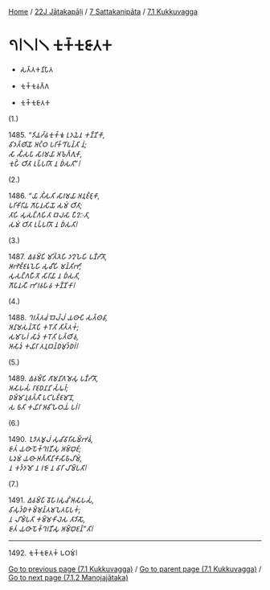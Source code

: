 
[Home](/) / [22J Jātakapāḷi](../...md) / [7 Sattakanipāta](...md) / [7.1 Kukkuvagga](../22J/7/7.1.md)

# 𑁭𑁇𑁧𑁇𑁧 𑀓𑀼𑀓𑁆𑀓𑀼𑀚𑀸𑀢𑀓

* 𑀲𑀢𑁆𑀢𑀓𑀦𑀺𑀧𑀸𑀢

* 𑀓𑀼𑀓𑁆𑀓𑀼𑀯𑀕𑁆𑀕

* 𑀓𑀼𑀓𑁆𑀓𑀼𑀚𑀸𑀢𑀓

(1.)

1485\. _“𑀤𑀺𑀬𑀟𑁆𑀠𑀓𑀼𑀓𑁆𑀓𑀽 𑀉𑀤𑀬𑁂𑀦 𑀓𑀡𑁆𑀡𑀺𑀓𑀸,_  
_𑀯𑀺𑀤𑀢𑁆𑀣𑀺𑀬𑁄 𑀅𑀝𑁆𑀞 𑀧𑀭𑀺𑀓𑁆𑀔𑀺𑀧𑀦𑁆𑀢𑀺 𑀦𑀁;_  
_𑀲𑀸 𑀲𑀺𑀁𑀲𑀧𑀸 𑀲𑀸𑀭𑀫𑀬𑀸 𑀅𑀨𑁂𑀕𑁆𑀕𑀼𑀓𑀸,_  
_𑀓𑀼𑀳𑀺𑀁 𑀞𑀺𑀢𑀸 𑀉𑀧𑁆𑀧𑀭𑀺𑀢𑁄 𑀦 𑀥𑀁𑀲𑀢𑀺”𑁇_  


(2.)

1486\. _“𑀬𑀸 𑀢𑀺𑀁𑀲𑀢𑀺 𑀲𑀸𑀭𑀫𑀬𑀸 𑀅𑀦𑀼𑀚𑁆𑀚𑀼𑀓𑀸,_  
_𑀧𑀭𑀺𑀓𑀺𑀭𑀺𑀬 𑀕𑁄𑀧𑀸𑀦𑀲𑀺𑀬𑁄 𑀲𑀫𑀁 𑀞𑀺𑀢𑀸;_  
_𑀢𑀸𑀳𑀺 𑀲𑀼𑀲𑀗𑁆𑀕𑀳𑀺𑀢𑀸 𑀩𑀮𑀲𑀸 𑀧𑀻𑀍𑀇𑀢𑀸,_  
_𑀲𑀫𑀁 𑀞𑀺𑀢𑀸 𑀉𑀧𑁆𑀧𑀭𑀺𑀢𑁄 𑀦 𑀥𑀁𑀲𑀢𑀺𑁇_  


(3.)

1487\. _𑀏𑀯𑀫𑁆𑀧𑀺 𑀫𑀺𑀢𑁆𑀢𑁂𑀳𑀺 𑀤𑀍𑀳𑁂𑀳𑀺 𑀧𑀡𑁆𑀟𑀺𑀢𑁄,_  
_𑀅𑀪𑁂𑀚𑁆𑀚𑀭𑀽𑀧𑁂𑀳𑀺 𑀲𑀼𑀘𑀻𑀳𑀺 𑀫𑀦𑁆𑀢𑀺𑀪𑀺;_  
_𑀲𑀼𑀲𑀗𑁆𑀕𑀳𑀻𑀢𑁄 𑀲𑀺𑀭𑀺𑀬𑀸 𑀦 𑀥𑀁𑀲𑀢𑀺,_  
_𑀕𑁄𑀧𑀸𑀦𑀲𑀻 𑀪𑀸𑀭𑀯𑀳𑀸𑀯 𑀓𑀡𑁆𑀡𑀺𑀓𑀸𑁇_  


(4.)

1488\. _𑀔𑀭𑀢𑁆𑀢𑀘𑀁 𑀩𑁂𑀮𑁆𑀮𑀁 𑀬𑀣𑀸𑀧𑀺 𑀲𑀢𑁆𑀣𑀯𑀸,_  
_𑀅𑀦𑀸𑀫𑀲𑀦𑁆𑀢𑁄𑀧𑀺 𑀓𑀭𑁄𑀢𑀺 𑀢𑀺𑀢𑁆𑀢𑀓𑀁;_  
_𑀲𑀫𑀸𑀳𑀭𑀁 𑀲𑀸𑀤𑀼𑀁 𑀓𑀭𑁄𑀢𑀺 𑀧𑀢𑁆𑀣𑀺𑀯,_  
_𑀅𑀲𑀸𑀤𑀼𑀁 𑀓𑀬𑀺𑀭𑀸 𑀢𑀦𑀼𑀩𑀦𑁆𑀥𑀫𑀼𑀤𑁆𑀥𑀭𑀁𑁇_  


(5.)

1489\. _𑀏𑀯𑀫𑁆𑀧𑀺 𑀕𑀸𑀫𑀦𑀺𑀕𑀫𑁂𑀲𑀼 𑀧𑀡𑁆𑀟𑀺𑀢𑁄,_  
_𑀅𑀲𑀸𑀳𑀲𑀁 𑀭𑀸𑀚𑀥𑀦𑀸𑀦𑀺 𑀲𑀁𑀖𑀭𑀁;_  
_𑀥𑀫𑁆𑀫𑀸𑀦𑀼𑀯𑀢𑁆𑀢𑀻 𑀧𑀝𑀺𑀧𑀚𑁆𑀚𑀫𑀸𑀦𑁄,_  
_𑀲 𑀨𑀸𑀢𑀺 𑀓𑀬𑀺𑀭𑀸 𑀅𑀯𑀺𑀳𑁂𑀞𑀬𑀁 𑀧𑀭𑀁𑁇_  


(6.)

1490\. _𑀑𑀤𑀸𑀢𑀫𑀽𑀮𑀁 𑀲𑀼𑀘𑀺𑀯𑀸𑀭𑀺𑀲𑀫𑁆𑀪𑀯𑀁,_  
_𑀚𑀸𑀢𑀁 𑀬𑀣𑀸 𑀧𑁄𑀓𑁆𑀔𑀭𑀡𑀻𑀲𑀼 𑀅𑀫𑁆𑀩𑀼𑀚𑀁;_  
_𑀧𑀤𑀼𑀫𑀁 𑀬𑀣𑀸 𑀅𑀕𑁆𑀕𑀺𑀦𑀺𑀓𑀸𑀲𑀺𑀨𑀸𑀮𑀺𑀫𑀁,_  
_𑀦 𑀓𑀤𑁆𑀤𑀫𑁄 𑀦 𑀭𑀚𑁄 𑀦 𑀯𑀸𑀭𑀺 𑀮𑀺𑀫𑁆𑀧𑀢𑀺𑁇_  


(7.)

1491\. _𑀏𑀯𑀫𑁆𑀧𑀺 𑀯𑁄𑀳𑀸𑀭𑀲𑀼𑀘𑀺𑀁 𑀅𑀲𑀸𑀳𑀲𑀁,_  
_𑀯𑀺𑀲𑀼𑀤𑁆𑀥𑀓𑀫𑁆𑀫𑀦𑁆𑀢𑀫𑀧𑁂𑀢𑀧𑀸𑀧𑀓𑀁;_  
_𑀦 𑀮𑀺𑀫𑁆𑀧𑀢𑀺 𑀓𑀫𑁆𑀫𑀓𑀺𑀮𑁂𑀲 𑀢𑀸𑀤𑀺𑀲𑁄,_  
_𑀚𑀸𑀢𑀁 𑀬𑀣𑀸 𑀧𑁄𑀓𑁆𑀔𑀭𑀡𑀻𑀲𑀼 𑀅𑀫𑁆𑀩𑀼𑀚𑀦𑁆”𑀢𑀺𑁇_  


---

1492\. 𑀓𑀼𑀓𑁆𑀓𑀼𑀚𑀸𑀢𑀓𑀁 𑀧𑀞𑀫𑀁𑁇



[Go to previous page (7.1 Kukkuvagga)](../22J/7/7.1.md) / [Go to parent page (7.1 Kukkuvagga)](../22J/7/7.1.md) / [Go to next page (7.1.2 Manojajātaka)](7.1.2.md)


